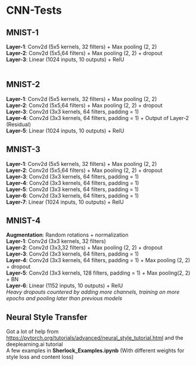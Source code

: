 # CNN-Tests
## MNIST-1
<b>Layer-1</b>: Conv2d (5x5 kernels, 32 filters) + Max pooling (2, 2)  <br>
<b>Layer-2</b>: Conv2d (5x5,64 filters) + Max pooling (2, 2) + dropout<br>
<b>Layer-3</b>: Linear (1024 inputs, 10 outputs) + RelU <br>
<br>
## MNIST-2
<b>Layer-1</b>: Conv2d (5x5 kernels, 32 filters) + Max pooling (2, 2) <br>
<b>Layer-2</b>: Conv2d (5x5,64 filters) + Max pooling (2, 2) + dropout <br>
<b>Layer-3</b>: Conv2d (3x3 kernels, 64 filters, padding = 1) <br>
<b>Layer-4</b>: Conv2d (3x3 kernels, 64 filters, padding = 1) + Output of Layer-2 (Residual) <br>
<b>Layer-5</b>: Linear (1024 inputs, 10 outputs) + RelU <br>
## MNIST-3
<b>Layer-1</b>: Conv2d (5x5 kernels, 32 filters) + Max pooling (2, 2) <br>
<b>Layer-2</b>: Conv2d (5x5,64 filters) + Max pooling (2, 2) + dropout <br>
<b>Layer-3</b>: Conv2d (3x3 kernels, 64 filters, padding = 1) <br>
<b>Layer-4</b>: Conv2d (3x3 kernels, 64 filters, padding = 1) <br>
<b>Layer-5</b>: Conv2d (3x3 kernels, 64 filters, padding = 1) <br>
<b>Layer-6</b>: Conv2d (3x3 kernels, 64 filters, padding = 1) <br>
<b>Layer-7</b>: Linear (1024 inputs, 10 outputs) + RelU <br>
## MNIST-4
<b>Augmentation</b>: Random rotations + normalization<br>
<b>Layer-1</b>: Conv2d (3x3 kernels, 32 filters) <br>
<b>Layer-2</b>: Conv2d (3x3,32 filters) + Max pooling (2, 2) + dropout <br>
<b>Layer-3</b>: Conv2d (3x3 kernels, 64 filters, padding = 1) <br>
<b>Layer-4</b>: Conv2d (3x3 kernels, 64 filters, padding = 1) + Max pooling (2, 2) + dropout<br>
<b>Layer-5</b>: Conv2d (3x3 kernels, 128 filters, padding = 1) + Max pooling(2, 2) + BN<br>
<b>Layer-6</b>: Linear (1152 inputs, 10 outputs) + RelU <br>
<i>Heavy dropouts countered by adding more channels, training on more epochs and pooling later than previous models</i> 
## Neural Style Transfer
Got a lot of help from https://pytorch.org/tutorials/advanced/neural_style_tutorial.html and the deeplearning.ai tutorial <br>
A few examples in <b>Sherlock_Examples.ipynb</b> (With different weights for style loss and content loss)
